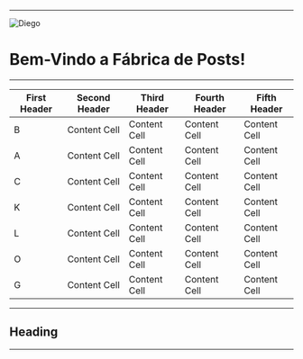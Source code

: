 ___

![Diego](https://github.com/diegobenelli/diegobenelli.github.io/blob/master/image002.jpg)

# **Bem-Vindo a Fábrica de Posts!**
___

| First Header  | Second Header | Third Header  | Fourth Header | Fifth Header |
| ------------- | ------------- | ------------- | ------------- | ------------- |
|       B       | Content Cell  |Content Cell   | Content Cell  | Content Cell  |
|       A       | Content Cell  |Content Cell   | Content Cell  | Content Cell  |
|       C       | Content Cell  |Content Cell   | Content Cell  | Content Cell  |
|       K       | Content Cell  |Content Cell   | Content Cell  | Content Cell  |
|       L       | Content Cell  |Content Cell   | Content Cell  | Content Cell  |
|       O       | Content Cell  |Content Cell   | Content Cell  | Content Cell  |
|       G       | Content Cell  |Content Cell   | Content Cell  | Content Cell  |
___
## Heading


___

